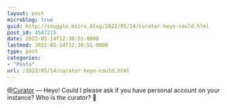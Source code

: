 ```yaml
---
layout: post
microblog: true
guid: http://snuggle.micro.blog/2022/05/14/curator-heyo-could.html
post_id: 4547215
date: 2022-05-14T12:30:51-0000
lastmod: 2022-05-14T12:30:51-0000
type: post
categories:
- "Posts"
url: /2022/05/14/curator-heyo-could.html
---
```

<p><span class="h-card" translate="no"><a href="https://mastodon.art/@Curator" class="u-url mention">@<span>Curator</span></a></span> — Heyo! Could I please ask if you have personal account on your instance? Who is the curator? 👀</p>
